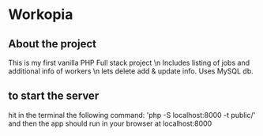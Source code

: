 # Workopia 
## About the project
This is my first vanilla PHP Full stack project \n
Includes listing of jobs and additional info of workers \n
lets delete add & update info.
Uses MySQL db. 
## to start the server 
hit in the terminal the following command: 'php -S localhost:8000 -t public/'
and then the app should run in your browser at localhost:8000